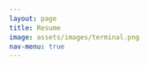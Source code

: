 ```yaml
---
layout: page
title: Resume
image: assets/images/terminal.png
nav-menu: true
---
```


<!-- Main -->
<div id="main" class="alt">
	<!-- One -->
	<section id="one">
		<div class="inner">
			<div>
				<style>
					.container {
						display: flex;
						align-items: center;
						justify-content: left
					}
		
					img {
						max-width: 100%;
						height: auto;
					}
		
					.image {
						flex-basis: 40%
					}
					.text {
						padding-left: 20px;
					}
				</style>
				<div class="container">
					<div class="image">
					<img src="assets/images/picofme.png" />
				</div>
				<div class="text">
					<h2>Sheldon Rice</h2> 
				</div>
				</div>
			</div>
		
			<header class="major">
				<h1>Resume</h1>
			</header>

			<!-- Content -->
			<div class="row">
				<div class="6u 12u$(small)">
					
					<h2>Job Experience</h2>
					<ul>
						<li>Student Assistant in the IT Infrastructure Department at CSUCI</li>
						<li>Teller at Arvest Bank, September 2021 - December 2021</li>
						<li>CTO and Co-Founder of VBN, Inc. 2014-Present</li>
						<li>Website designer for College of the Canyons, contractual</li>
					</ul>
					<h2>Skills</h2>
					<h4>Computer / Tech</h4>
					<ul>
						<li>Full Stack (HTML, CSS, PHP, JS, SQL)</li>
						<dd>- Creation of multiple websites such as <a href="/tacpo.html" target="_blank">TACPO</a>, the
							<a href="https://www.vbnfiredefense.com" target="_blank">VBN:FDS</a> website, a website for
							Academy of the Canyons <a href="https://www.aocalumni.com"
								target="_blank">aocalumni.com</a>, among many others.</dd>
						<li>Python</li>
						<dd>- Creation of "Sayori Bot" and usage in VBN, Inc. for automation.</dd>
						<li>Linux</li>
						<dd>- Linux is my preferred operating system and I have lots of experience with the command line
							for both clients and servers.</dd>
						<li>Offensive and Defensive (blue team and red team) hacking </li>
						<dd>- Defense of my home and company network against attacks in addition work conducted on <a
								href="https://app.hackthebox.eu/profile/100013" target="_blank">Hack the Box</a>, a
							website for practicing infiltration into compromised systems.</dd>
						<li>Networking</li>
						<dd>- Ethernet and WiFi connectivity for home and company.</dd>
						<dd>- Management and maintenance of networks.</dd>
						<dd>- Security and auditing of network equipment and software.</dd>
						<dd>- Proficiency in enterprise grade networking equipment.</dd>
						<li>Network / Packet analysis</li>
						<dd>- Used in identifying threats and safeguarding privacy and security.</dd>
						<li>IT Technical Support</li>
						<dd>- Networking support for home and employees</dd>
						<dd>- General IT support</dd>
						<dd>- Programming Support</dd>
						<dd>- Hardware Support</dd>
						<li>Hidden Service operator</li>
						<dd>- The <a href="/tacpo.html" target="_blank">creation</a> of Tor Against CP Offensive is my
							most notable hidden service.</dd>
						<li>Automation developer</li>
						<dd>- The development of an unreleased project for VBN, Inc. in addition to years of experience
							developing scripts for other small projects.</dd>
						<li>Artificial Intelligence / Machine Learning programmer</li>
						<dd>- Utilized in my VBN, Inc. projects, as well as for a personal "active network defense"
							project.</dd>
						<li>Business technology management</li>
						<dd>- Creation and maintenance of VBN, Inc.'s technology and technology based projects and
							networks.</dd>
					</ul>
					<h4>Software Proficiency</h4>
					<ul>
						<li>Microsoft Office Suite, including Excel programming and Libre Office</li>
						<li>All Linux based systems</li>
						<li>Nginx and Apache webservers</li>
						<li>Various IDEs and code editors including Visual Studio, vim, Notepad++, and Arduino IDE</li>
					</ul>
					<h4>Miscellaneous</h4>
					<ul>
						<li>Hardware Development</li>
						<dd>- Creation of the VBN:FDS Logic Control System.</dd>
						<dd>- Circuitry for Sayori Bot.</dd>
						<dd>- Electronics Repairs.</dd>
						<li>Well Rounded Skills</li>
						<dd>- Mechanics Building and Repairs.</dd>
						<dd>- Auto Repairs and Maintenance</dd>
						<dd>- 3 Years Plumbing Experience.</dd>
						<dd>- Novice Carpentry</dd>
					</ul>
					<h4>Education</h4>
					<ul>
						<li>AS Computer Science, AS Math, AA Liberal Arts and Sciences from College of the Canyons June
							2021.</li>
						<li>Bachelor's of Computer Science from California State University, Channel Islands on May
							2023.</li>
						<li>Individual learning for programming, cybersecurity, and software development.</li>
						<li>Academy of the Canyons Middle College Highschool June 2021.</li>
					</ul>


					<h2>Social Media</h2>
					<ul class="icons">
						<li><a href="https://github.com/VigilantBag" target="_blank" class="icon fa-github"><span
									class="label">Github</span></a></li>
						<li><a href="https://www.sololearn.com/profile/359173" target="_blank"
								class="icon fa-code"><span class="label">Sololearn</span></a></li>
						<li><a href="https://app.hackthebox.eu/profile/100013" target="_blank"
								class="icon fa-terminal"><span class="label">Hack the Box</span></a></li>
					</ul>
				</div>

			</div>